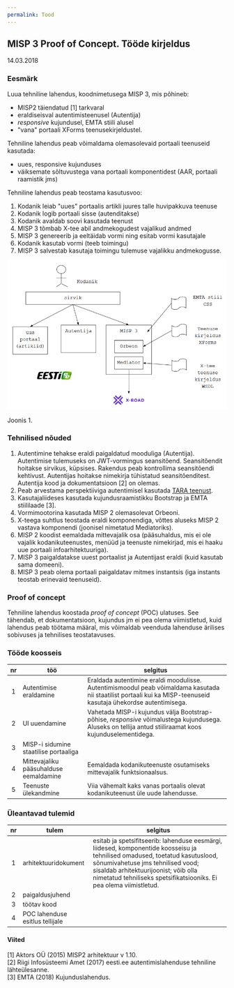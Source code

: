```yaml
---
permalink: Tood
---
```


## MISP 3 Proof of Concept. Tööde kirjeldus

14.03.2018

### Eesmärk

Luua tehniline lahendus, koodnimetusega MISP 3, mis põhineb:
- MISP2 täiendatud [1] tarkvaral
- eraldiseisval autentimisteenusel (Autentija)
- _responsive_ kujundusel, EMTA stiili alusel
- "vana" portaali XForms teenusekirjeldustel.

Tehniline lahendus peab võimaldama olemasolevaid portaali teenuseid kasutada:
- uues, responsive kujunduses
- väiksemate sõltuvustega vana portaali komponentidest (AAR, portaali raamistik jms)

Tehniline lahendus peab teostama kasutusvoo:

1. Kodanik leiab "uues" portaalis artikli juures talle huvipakkuva teenuse
2. Kodanik logib portaali sisse (autenditakse)
3. Kodanik avaldab soovi kasutada teenust
4. MISP 3 tõmbab X-tee abil andmekogudest vajalikud andmed
5. MISP 3 genereerib ja eeltäidab vormi ning esitab vormi kasutajale
6. Kodanik kasutab vormi (teeb toimingu)
7. MISP 3 salvestab kasutaja toimingu tulemuse vajalikku andmekogusse.

<img src='img/ARHI-01.PNG' width='600'>

Joonis 1. 

### Tehnilised nõuded

1. Autentimine tehakse eraldi paigaldatud mooduliga (Autentija). Autentimise tulemuseks on JWT-vormingus seansitõend. Seansitõendit hoitakse sirvikus, küpsises. Rakendus peab kontrollima seansitõendi kehtivust. Autentijas hoitakse nimekirja tühistatud seansitõenditest. Autentija kood ja dokumentatsioon [2] on olemas.
2. Peab arvestama perspektiiviga autentimisel kasutada [TARA teenust](https://e-gov.github.io/TARA-Doku/).
3. Kasutajaliideses kasutada kujundusraamistikku Bootstrap ja EMTA stiililaade [3].
4. Vormimootorina kasutada MISP 2 olemasolevat Orbeoni.
5. X-teega suhtlus teostada eraldi komponendiga, võttes aluseks MISP 2 vastava komponendi (joonisel nimetatud Mediatoriks).
6. MISP 2 koodist eemaldada mittevajalik osa (pääsuhaldus, mis ei ole vajalik kodanikuteenustes, menüüd ja teenuste nimekirjad, mis ei haaku uue portaali infoarhitektuuriga).
7. MISP 3 paigaldatakse uuest portaalist ja Autentijast eraldi (kuid kasutab sama domeeni).
8. MISP 3 peab olema portaali paigaldatav mitmes instantsis (iga instants teostab erinevaid teenuseid).

### Proof of concept

Tehniline lahendus koostada _proof of concept_ (POC) ulatuses. See tähendab, et dokumentatsioon, kujundus jm ei pea olema viimistletud, kuid lahendus peab töötama määral, mis võimaldab veenduda lahenduse ärilises sobivuses ja tehnilises teostatavuses.

### Tööde koosseis

| nr | töö | selgitus |
|:-----:|-----|---------|
|  1  | Autentimise eraldamine | Eraldada autentimine eraldi moodulisse.<br> Autentimismoodul peab võimaldama kasutada nii staatilist portaali kui ka MISP-teenuseid kasutaja ühekordse autentimisega. |
|  2  | UI uuendamine | Vahetada MISP-i kujundus välja Bootstrap-põhise, _responsive_ võimalustega kujundusega.<br> Aluseks on tellija antud stiiliraamat koos kujunduselementidega. |
|  3  | MISP-i sidumine staatilise portaaliga |  |
|  4  | Mittevajaliku pääsuhalduse eemaldamine | Eemaldada kodanikuteenuste osutamiseks mittevajalik funktsionaalsus. |
|  5  | Teenuste ülekandmine | Viia vähemalt kaks vanas portaalis olevat kodanikuteenust üle uude lahendusse. |

### Üleantavad tulemid

| nr | tulem | selgitus |
|:-----:|-----|---------|
|  1    | arhitektuuridokument | esitab ja spetsifitseerib: lahenduse eesmärgi, liidesed, komponentide koosseisu ja tehnilised omadused, toetatud kasutuslood, sõnumivahetuse jms tehnilised vood; sisaldab arhitektuurijoonist; võib olla nimetatud tehniliseks spetsifikatsiooniks. Ei pea olema viimistletud. |
|  2    | paigaldusjuhend |  |
|  3    | töötav kood |  |
|  4    | POC lahenduse esitlus tellijale | |

#### Viited

[1] Aktors OÜ (2015) MISP2 arhitektuur v 1.10.<br>
[2] Riigi Infosüsteemi Amet (2017) eesti.ee autentimislahenduse tehniline lähteülesanne.<br>
[3] EMTA (2018) Kujunduslahendus.